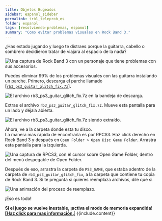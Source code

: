 ```yaml
---
title: Objetos Bugeados
sidebar: espanol_sidebar
permalink: trbl_teleprob_es
folder: espanol
tags: [resolviendo-problemas, espanol]
summary: "Como evitar problemas visuales en Rock Band 3."
---
```


¿Has estado jugando y luego te distraes porque la guitarra, cabello o sombrero decidieron tratar de viajara al espacio de la nada?

![Una captura de Rock Band 3 con un personaje que tiene problemas con sus accesorios.](https://carlmylo.github.io/rb3-pc/images/trbl/common/flyinst.png)

Puedes eliminar 99% de los problemas visuales con las guitarra instalando un parche. Primero, descarga el parche llamado [[`rb3_ps3_guitar_glitch_fix.7z`]](https://github.com/hmxmilohax/rock-band-3-deluxe/raw/develop/dependencies/ps3_patcher/rb3_ps3_guitar_glitch_fix.7z).

![El archivo rb3_ps3_guitar_glitch_fix.7z en la bandeja de descarga.](https://carlmylo.github.io/rb3-pc/images/trbl/teleprob/patchfldr.png "rb3_ps3_guitar_glitch_fix.7z")

Extrae el archivo `rb3_ps3_guitar_glitch_fix.7z`. Mueve esta pantalla para un lado y déjala abierta.

![El archivo rb3_ps3_guitar_glitch_fix.7z siendo extraído.](https://carlmylo.github.io/rb3-pc/images/trbl/teleprob/patchextr.png "rb3_ps3_guitar_glitch_fix.7z")

Ahora, ve a la carpeta donde esta tu disco.  
La manera mas rápida de encontrarla es por RPCS3. Haz click derecho en Rock Band 3 y después en `Open Folder > Open Disc Game Folder`. Arrastra esta pantalla para la izquierda.

![Una captura de RPCS3, con el cursor sobre Open Game Folder, dentro del menú despegable de Open Folder.](https://carlmylo.github.io/rb3-pc/images/trbl/teleprob/patchgames.png "RPCS3")

Después de eso, arrastra la carpeta de `PS3_GAME`, que estaba adentro de la carpeta de `rb3_ps3_guitar_glitch_fix`, a la carpeta que contiene tu copia de Rock Band 3. Si te pregunta si quieres reemplaza archivos, dile que si.

![Una animación del proceso de reemplazo.](https://carlmylo.github.io/rb3-pc/images/trbl/teleprob/patchinstalles.gif "Reemplazando la carpeta gen")

¡Eso es todo!

<div markdown="span" class="alert alert-danger" role="alert"><i class="fa fa-exclamation-circle"></i> <b>Si el juego se vuelve inestable, ¡activa el modo de memoria expandida! <a href="https://carlmylo.github.io/rb3-pc/trbl_teleprob_es" target="_blank">[Haz click para mas información.]</a> </b> {{include.content}}</div>
